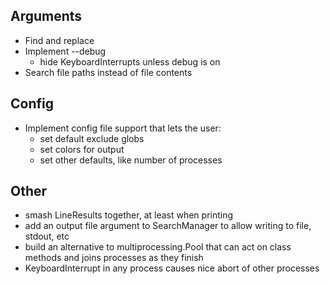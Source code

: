 Arguments
---------
- Find and replace
- Implement --debug
    - hide KeyboardInterrupts unless debug is on
- Search file paths instead of file contents

Config
------
- Implement config file support that lets the user:
    - set default exclude globs
    - set colors for output
    - set other defaults, like number of processes

Other
-----
- smash LineResults together, at least when printing
- add an output file argument to SearchManager to allow writing to file, stdout,
  etc
- build an alternative to multiprocessing.Pool that can act on class methods
  and joins processes as they finish
- KeyboardInterrupt in any process causes nice abort of other processes
